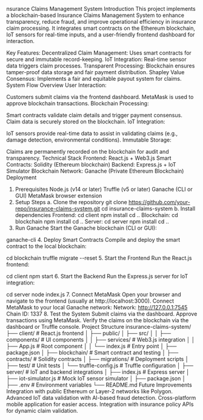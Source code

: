 nsurance Claims Management System
Introduction
This project implements a blockchain-based Insurance Claims Management System to enhance transparency, reduce fraud, and improve operational efficiency in insurance claim processing. It integrates smart contracts on the Ethereum blockchain, IoT sensors for real-time inputs, and a user-friendly frontend dashboard for interaction.

Key Features:
Decentralized Claim Management: Uses smart contracts for secure and immutable record-keeping.
IoT Integration: Real-time sensor data triggers claim processes.
Transparent Processing: Blockchain ensures tamper-proof data storage and fair payment distribution.
Shapley Value Consensus: Implements a fair and equitable payout system for claims.
System Flow
Overview
User Interaction:

Customers submit claims via the frontend dashboard.
MetaMask is used to approve blockchain transactions.
Blockchain Processing:

Smart contracts validate claim details and trigger payment consensus.
Claim data is securely stored on the blockchain.
IoT Integration:

IoT sensors provide real-time data to assist in validating claims (e.g., damage detection, environmental conditions).
Immutable Storage:

Claims are permanently recorded on the blockchain for audit and transparency.
Technical Stack
Frontend: React.js + Web3.js
Smart Contracts: Solidity (Ethereum blockchain)
Backend: Express.js + IoT Simulator
Blockchain Network: Ganache (Private Ethereum Blockchain)
Deployment
1. Prerequisites
Node.js (v14 or later)
Truffle (v5 or later)
Ganache (CLI or GUI)
MetaMask browser extension
2. Setup Steps
a. Clone the repository
git clone https://github.com/your-repo/insurance-claims-system.git
cd insurance-claims-system
b. Install dependencies
Frontend:
cd client
npm install
cd ..
Blockchain:
cd blockchain
npm install
cd ..
Server:
cd server
npm install
cd ..
3. Run Ganache
Start the Ganache blockchain (CLI or GUI):

ganache-cli
4. Deploy Smart Contracts
Compile and deploy the smart contract to the local blockchain:

cd blockchain
truffle migrate --reset
5. Start the Frontend
Run the React.js frontend:

cd client
npm start
6. Start the Backend
Run the Express.js server for IoT integration:

cd server
node index.js
7. Connect MetaMask
Open your browser and navigate to the frontend (usually at http://localhost:3000).
Connect MetaMask to your local Ganache network:
Network: http://127.0.0.1:7545
Chain ID: 1337
8. Test the System
Submit claims via the dashboard.
Approve transactions using MetaMask.
Verify the claims on the blockchain via the dashboard or Truffle console.
Project Structure
insurance-claims-system/
├── client/                     # React.js frontend
│   ├── public/
│   ├── src/
│   │   ├── components/         # UI components
│   │   ├── services/           # Web3.js integration
│   │   ├── App.js              # Root component
│   │   └── index.js            # Entry point
│   ├── package.json
│
├── blockchain/                 # Smart contract and testing
│   ├── contracts/              # Solidity contracts
│   ├── migrations/             # Deployment scripts
│   ├── test/                   # Unit tests
│   └── truffle-config.js       # Truffle configuration
│
├── server/                     # IoT and backend integrations
│   ├── index.js                # Express server
│   ├── iot-simulator.js        # Mock IoT sensor simulator
│   ├── package.json
│
├── .env                        # Environment variables
└── README.md
Future Improvements
Integration with public Ethereum or Layer-2 networks like Polygon.
Advanced IoT data validation with AI-based fraud detection.
Cross-platform mobile application for easier access.
Integration with insurance policy APIs for dynamic claim validation.
